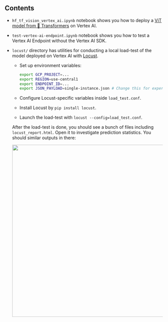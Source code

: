 ## Contents

* `hf_tf_vision_vertex_ai.ipynb` notebook shows you how to deploy a [ViT model from 🤗 Transformers](https://huggingface.co/docs/transformers/main/en/model_doc/vit#transformers.TFViTForImageClassification) on Vertex AI.
* `test-vertex-ai-endpoint.ipynb` notebook shows you how to test a Vertex AI Endpoint without the Vertex AI SDK.
* `locust/` directory has utilities for conducting a local load-test of the model deployed on Vertex AI with [Locust](https://locust.io/). 
    
    * Set up environment variables:

        ```bash
        export GCP_PROJECT=...
        export REGION=use-central1
        export ENDPOINT_ID=...
        export JSON_PAYLOAD=single-instance.json # Change this for experimentation
        ```

    * Configure Locust-specific variables inside `load_test.conf`. 

    * Install Locust by `pip install locust`. 

    * Launch the load-test with `locust --config=load_test.conf`.

    After the load-test is done, you should see a bunch of files including `locust_report.html`. Open it to investigate 
    prediction statistics. You should similar outputs in there: 

    <div align="center">
    <img src="https://i.ibb.co/jvw710f/image.png" width=550/>
    </div>

